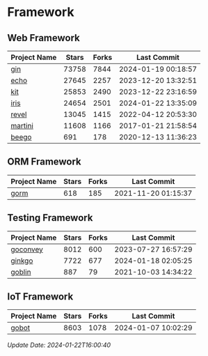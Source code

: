 # Framework

## Web Framework
| Project Name | Stars | Forks | Last Commit |
| ------------ | ----- | ----- | ----------- |
| [gin](https://github.com/gin-gonic/gin) | 73758 | 7844 | 2024-01-19 00:18:57 |
| [echo](https://github.com/labstack/echo) | 27645 | 2257 | 2023-12-20 13:32:51 |
| [kit](https://github.com/go-kit/kit) | 25853 | 2490 | 2023-12-22 23:16:59 |
| [iris](https://github.com/kataras/iris) | 24654 | 2501 | 2024-01-22 13:35:09 |
| [revel](https://github.com/revel/revel) | 13045 | 1415 | 2022-04-12 20:53:30 |
| [martini](https://github.com/go-martini/martini) | 11608 | 1166 | 2017-01-21 21:58:54 |
| [beego](https://github.com/astaxie/beego) | 691 | 178 | 2020-12-13 11:36:23 |

## ORM Framework
| Project Name | Stars | Forks | Last Commit |
| ------------ | ----- | ----- | ----------- |
| [gorm](https://github.com/jinzhu/gorm) | 618 | 185 | 2021-11-20 01:15:37 |

## Testing Framework
| Project Name | Stars | Forks | Last Commit |
| ------------ | ----- | ----- | ----------- |
| [goconvey](https://github.com/smartystreets/goconvey) | 8012 | 600 | 2023-07-27 16:57:29 |
| [ginkgo](https://github.com/onsi/ginkgo) | 7722 | 677 | 2024-01-18 02:05:25 |
| [goblin](https://github.com/franela/goblin) | 887 | 79 | 2021-10-03 14:34:22 |

## IoT Framework
| Project Name | Stars | Forks | Last Commit |
| ------------ | ----- | ----- | ----------- |
| [gobot](https://github.com/hybridgroup/gobot) | 8603 | 1078 | 2024-01-07 10:02:29 |

*Update Date: 2024-01-22T16:00:40*